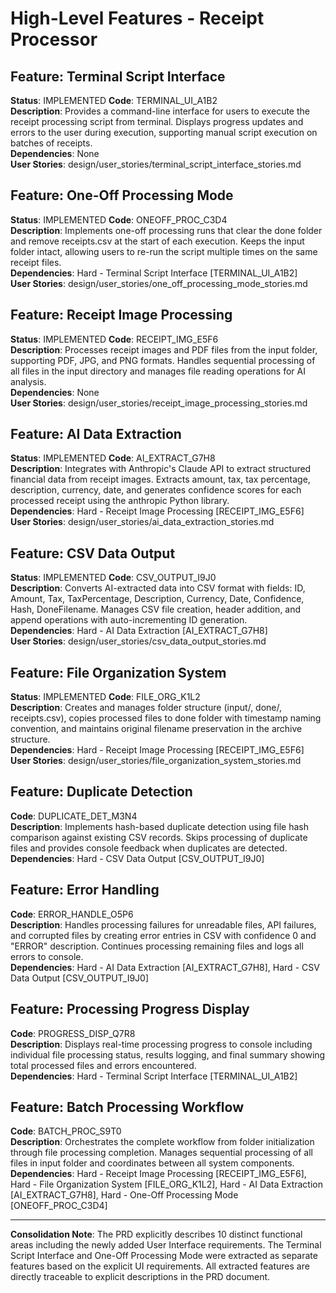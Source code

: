 # High-Level Features - Receipt Processor

## Feature: Terminal Script Interface
**Status**: IMPLEMENTED
**Code**: TERMINAL_UI_A1B2  
**Description**: Provides a command-line interface for users to execute the receipt processing script from terminal. Displays progress updates and errors to the user during execution, supporting manual script execution on batches of receipts.  
**Dependencies**: None  
**User Stories**: design/user_stories/terminal_script_interface_stories.md  

## Feature: One-Off Processing Mode
**Status**: IMPLEMENTED
**Code**: ONEOFF_PROC_C3D4  
**Description**: Implements one-off processing runs that clear the done folder and remove receipts.csv at the start of each execution. Keeps the input folder intact, allowing users to re-run the script multiple times on the same receipt files.  
**Dependencies**: Hard - Terminal Script Interface [TERMINAL_UI_A1B2]  
**User Stories**: design/user_stories/one_off_processing_mode_stories.md  

## Feature: Receipt Image Processing
**Status**: IMPLEMENTED
**Code**: RECEIPT_IMG_E5F6  
**Description**: Processes receipt images and PDF files from the input folder, supporting PDF, JPG, and PNG formats. Handles sequential processing of all files in the input directory and manages file reading operations for AI analysis.  
**Dependencies**: None  
**User Stories**: design/user_stories/receipt_image_processing_stories.md  

## Feature: AI Data Extraction
**Status**: IMPLEMENTED
**Code**: AI_EXTRACT_G7H8  
**Description**: Integrates with Anthropic's Claude API to extract structured financial data from receipt images. Extracts amount, tax, tax percentage, description, currency, date, and generates confidence scores for each processed receipt using the anthropic Python library.  
**Dependencies**: Hard - Receipt Image Processing [RECEIPT_IMG_E5F6]  
**User Stories**: design/user_stories/ai_data_extraction_stories.md  

## Feature: CSV Data Output
**Status**: IMPLEMENTED
**Code**: CSV_OUTPUT_I9J0  
**Description**: Converts AI-extracted data into CSV format with fields: ID, Amount, Tax, TaxPercentage, Description, Currency, Date, Confidence, Hash, DoneFilename. Manages CSV file creation, header addition, and append operations with auto-incrementing ID generation.  
**Dependencies**: Hard - AI Data Extraction [AI_EXTRACT_G7H8]  
**User Stories**: design/user_stories/csv_data_output_stories.md  

## Feature: File Organization System
**Status**: IMPLEMENTED
**Code**: FILE_ORG_K1L2  
**Description**: Creates and manages folder structure (input/, done/, receipts.csv), copies processed files to done folder with timestamp naming convention, and maintains original filename preservation in the archive structure.  
**Dependencies**: Hard - Receipt Image Processing [RECEIPT_IMG_E5F6]  
**User Stories**: design/user_stories/file_organization_system_stories.md  

## Feature: Duplicate Detection
**Code**: DUPLICATE_DET_M3N4  
**Description**: Implements hash-based duplicate detection using file hash comparison against existing CSV records. Skips processing of duplicate files and provides console feedback when duplicates are detected.  
**Dependencies**: Hard - CSV Data Output [CSV_OUTPUT_I9J0]  

## Feature: Error Handling
**Code**: ERROR_HANDLE_O5P6  
**Description**: Handles processing failures for unreadable files, API failures, and corrupted files by creating error entries in CSV with confidence 0 and "ERROR" description. Continues processing remaining files and logs all errors to console.  
**Dependencies**: Hard - AI Data Extraction [AI_EXTRACT_G7H8], Hard - CSV Data Output [CSV_OUTPUT_I9J0]  

## Feature: Processing Progress Display
**Code**: PROGRESS_DISP_Q7R8  
**Description**: Displays real-time processing progress to console including individual file processing status, results logging, and final summary showing total processed files and errors encountered.  
**Dependencies**: Hard - Terminal Script Interface [TERMINAL_UI_A1B2]  

## Feature: Batch Processing Workflow
**Code**: BATCH_PROC_S9T0  
**Description**: Orchestrates the complete workflow from folder initialization through file processing completion. Manages sequential processing of all files in input folder and coordinates between all system components.  
**Dependencies**: Hard - Receipt Image Processing [RECEIPT_IMG_E5F6], Hard - File Organization System [FILE_ORG_K1L2], Hard - AI Data Extraction [AI_EXTRACT_G7H8], Hard - One-Off Processing Mode [ONEOFF_PROC_C3D4]  

---

**Consolidation Note**: The PRD explicitly describes 10 distinct functional areas including the newly added User Interface requirements. The Terminal Script Interface and One-Off Processing Mode were extracted as separate features based on the explicit UI requirements. All extracted features are directly traceable to explicit descriptions in the PRD document.